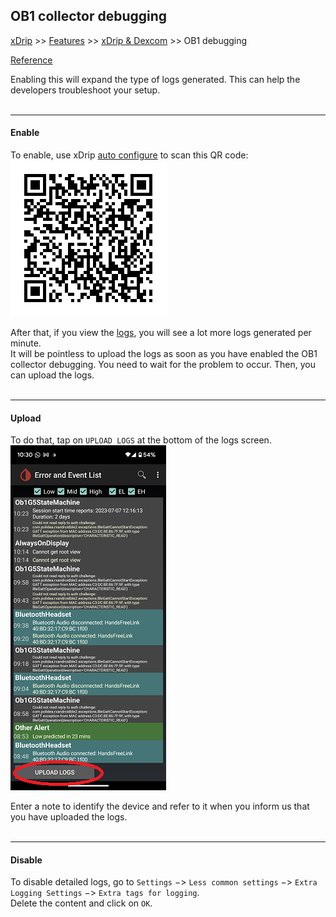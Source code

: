 ## OB1 collector debugging
[xDrip](../../README.md) >> [Features](../Features_page.md) >> [xDrip & Dexcom](../Dexcom_page.md) >> OB1 debugging  
  
[Reference](https://github.com/NightscoutFoundation/xDrip/wiki/Enabling-Debugging-for-OB1-collector)  
  
Enabling this will expand the type of logs generated.  This can help the developers troubleshoot your setup.  
<br/>  
  
---  

#### **Enable**  
To enable, use xDrip [auto configure](../FAQ/AutoConfig.md) to scan this QR code:  
![](./images/OB1Debug.png)  
  
After that, if you view the [logs](../Logs.md), you will see a lot more logs generated per minute.  
It will be pointless to upload the logs as soon as you have enabled the OB1 collector debugging.  You need to wait for the problem to occur.  Then, you can upload the logs.  
<br/>  

---  

#### **Upload**  
To do that, tap on `UPLOAD LOGS` at the bottom of the logs screen.  
![](./images/UploadLogs.png)  

Enter a note to identify the device and refer to it when you inform us that you have uploaded the logs.  
<br/>  

---  

#### **Disable**  
To disable detailed logs, go to `Settings` &#8722;> `Less common settings` &#8722;> `Extra Logging Settings` &#8722;> `Extra tags for logging`.  
Delete the content and click on `OK`.  
  
  
